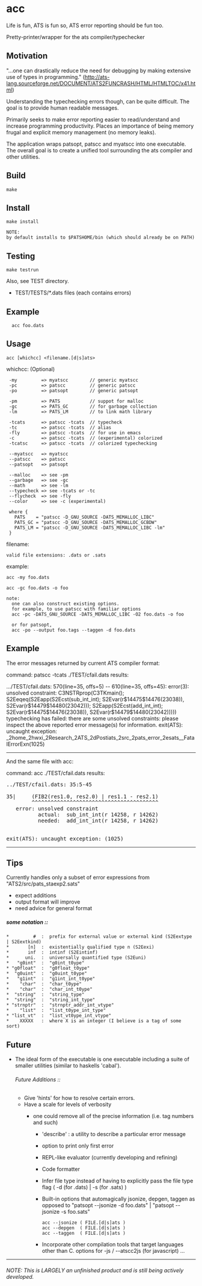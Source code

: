 # acc
  
Life is fun, ATS is fun so, ATS error reporting should be fun too. 


Pretty-printer/wrapper for the ats compiler/typechecker


## Motivation

"...one can drastically reduce the need for debugging by making extensive use of types in programming." (http://ats-lang.sourceforge.net/DOCUMENT/ATS2FUNCRASH/HTML/HTMLTOC/x41.html)


Understanding the typechecking errors though, can be quite difficult. 
The goal is to provide human readable messages.

Primarily seeks to make error reporting easier to read/understand and increase programming productivity.
Places an importance of being memory frugal and explicit memory management (no memory leaks).

The application wraps patsopt, patscc and myatscc into one executable.
The overall goal is to create a unified tool surrounding the ats compiler and other utilities.

## Build

	make

## Install

	make install

	NOTE:
	by default installs to $PATSHOME/bin (which should already be on PATH)

## Testing

	make testrun

Also, see TEST directory.

- TEST/TESTS/*.dats files (each contains errors)


## Example

      acc foo.dats

## Usage

	acc [whichcc] <filename.[d|s]ats>

whichcc: (Optional)

     -my         => myatscc        // generic myatscc
     -pc         => patscc         // generic patscc
     -po         => patsopt        // generic patsopt

     -pm         => PATS           // suppot for malloc
     -gc         => PATS_GC        // for garbage collection
     -lm         => PATS_LM        // to link math library

     -tcats      => patscc -tcats  // typecheck
     -tc         => patscc -tcats  // alias
     -fly        => patscc -tcats  // for use in emacs
     -c          => patscc -tcats  // (experimental) colorized 
     -tcatsc     => patscc -tcats  // colorized typechecking
  
     --myatscc   => myatscc 
     --patscc    => patscc 
     --patsopt   => patsopt 
  
     --malloc    => see -pm
     --garbage   => see -gc
     --math      => see -lm
     --typecheck => see -tcats or -tc
     --flycheck  => see -fly
     --color     => see -c (experimental)

     where {
       PATS    = "patscc -D_GNU_SOURCE -DATS_MEMALLOC_LIBC"
       PATS_GC = "patscc -D_GNU_SOURCE -DATS_MEMALLOC_GCBDW"
       PATS_LM = "patscc -D_GNU_SOURCE -DATS_MEMALLOC_LIBC -lm"
     }

filename:

    valid file extensions: .dats or .sats

  example:

    acc -my foo.dats

    acc -gc foo.dats -o foo

    note: 
      one can also construct existing options. 
      for example, to use patscc with familiar options
      acc -pc -DATS_GNU_SOURCE -DATS_MEMALLOC_LIBC -O2 foo.dats -o foo

      or for patsopt,
      acc -po --output foo.tags --taggen -d foo.dats


## Example



The error messages returned by current ATS compiler format:

command: patscc -tcats ./TEST/cfail.dats
results:
<p>
.../TEST/cfail.dats: 570(line=35, offs=5) -- 610(line=35, offs=45): error(3): unsolved constraint: C3NSTRprop(C3TKmain(); S2Eeqeq(S2Eapp(S2Ecst(sub_int_int); S2Evar(r$14475$14476(23038)), S2Evar(r$14479$14480(23042))); S2Eapp(S2Ecst(add_int_int); S2Evar(r$14475$14476(23038)), S2Evar(r$14479$14480(23042)))))
typechecking has failed: there are some unsolved constraints: please inspect the above reported error message(s) for information.
exit(ATS): uncaught exception: _2home_2hwxi_2Research_2ATS_2dPostiats_2src_2pats_error_2esats__FatalErrorExn(1025)
</p>

--------------------------------------------

And the same file with acc:

command: acc ./TEST/cfail.dats
results:
<pre>
../TEST/cfail.dats: 35:5-45

35|     (FIB2(res1.0, res2.0) | res1.1 - res2.1)
        ^^^^^^^^^^^^^^^^^^^^^^^^^^^^^^^^^^^^^^^^ 
   error: unsolved constraint
          actual:  sub_int_int(r 14258, r 14262)
          needed:  add_int_int(r 14258, r 14262)


exit(ATS): uncaught exception: (1025)
</pre>

*****

## Tips

  Currently handles only a subset of error expressions from "ATS2/src/pats_staexp2.sats"
  - expect additions
  - output format will improve
  - need advice for general format

#####  some notation :: 
    
    *         #  :  prefix for external value or external kind (S2Eextype | S2Eextkind) 
    *       [n]  :  existentially qualified type n (S2Eexi)
    *       inf  :  intinf (S2Eintinf)
    *      uni.  :  universally quantified type (S2Euni)
    *   "g0int"  :  "g0int_t0ype"
    * "g0float"  :  "g0float_t0ype"
    *  "g0uint"  :  "g0uint_t0ype"
    *   "g1int"  :  "g1int_int_t0ype"
    *    "char"  :  "char_t0ype"
    *    "char"  :  "char_int_t0ype"
    *  "string"  :  "string_type"
    *  "string"  :  "string_int_type" 
    * "strnptr"  :  "strnptr_addr_int_vtype"
    *    "list"  :  "list_t0ype_int_type"
    * "list_vt"  :  "list_vt0ype_int_vtype"
    *    XXXXX   :  where X is an integer (I believe is a tag of some sort)
     


## Future 

  * The ideal form of the executable is one executable including a suite of
    smaller utilities (similar to haskells 'cabal').

	######  Future Additions :: 
	* Give 'hints' for how to resolve certain errors.
	* Have a scale for levels of verbosity
	  - one could remove all of the precise information (i.e. tag numbers and such)

    	* 'describe' : a utility to describe a particular error message 
    
	    * option to print only first error
  
    	* REPL-like evaluator (currently developing and refining)

    	* Code formatter
    
    	* Infer file type instead of having to explicitly pass the file type flag 
      		( -d (for .dats) | -s (for .sats) )

	    * Built-in options that automagically jsonize, depgen, taggen as opposed to
    	    "patsopt --jsonize -d foo.dats" | "patsopt --jsonize -s foo.sats"

        	  acc --jsonize ( FILE.[d|s]ats ) 
              acc --depgen  ( FILE.[d|s]ats ) 
              acc --taggen  ( FILE.[d|s]ats )
        
	    * Incorporate other compilation tools that target languages other than C.
        	  options for -js / --atscc2js (for javascript) ...


***


###### NOTE:  This is LARGELY an unfinished product and is still being actively developed.



